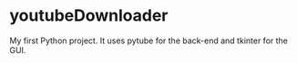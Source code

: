 # youtubeDownloader
My first Python project. It uses pytube for the back-end and tkinter for the GUI.
